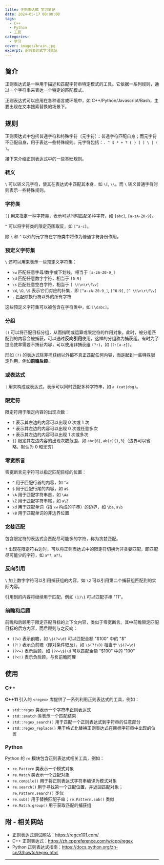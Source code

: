 ```yaml
---
title: 正则表达式 学习笔记
date: 2024-05-17 00:00:00
tags:
  - C++
  - Python
  - 工具
categories:
  - 学习
cover: images/brain.jpg
excerpt: 正则表达式学习笔记
---
```


## 简介
正则表达式是一种用于描述和匹配字符串特定模式的工具。它依据一系列规则，通过一个字符串来表达一个特定的匹配模式。

正则表达式可以应用在各种语言或环境中，如 C++/Python/Javascript/Bash，主要出现在文本搜索替换的场景下。

## 规则
正则表达式中包括普通字符和特殊字符（元字符）：普通字符匹配自身；而元字符不匹配自身，用于表达一些特殊规则。元字符包括：`. ^ $ * + ? { } [ ] \ | ( )`。

接下来介绍正则表达式中的一些基础规则。

### 转义
`\` 可以转义元字符，使其在表达式中匹配其本身，如 `\[`, `\\`。而 `\` 转义普通字符时则表示一些特殊规则。

### 字符类
`[]` 用来指定一种字符类，表示可以同时匹配多种字符，如 `[abc]`, `[a-zA-Z0-9]`。

`^` 可以将字符类的限定范围取反，如 `[^a-c]`。

除 `\` 和 `^` 以外的元字符在字符类中将作为普通字符身份作用。

### 预定义字符集
`\` 还可以用来表示一些预定义字符集：
- `\w` 匹配任意字母/数字或下划线，相当于 `[a-zA-Z0-9_]`
- `\d` 匹配任意数字字符，相当于 `[0-9]`
- `\s` 匹配任意空白字符，相当于 `[ \t\n\r\f\v]`
- `\W`, `\D`, `\S` 表示它们对应的补集，即 `[^a-zA-Z0-9_]`, `[^0-9]`, `[^ \t\n\r\f\v]`
- `.` 匹配除换行符以外的所有字符

这些预定义字符集可以被包含在字符类中，如 `[\dabc]`。

### 分组
`()` 可以将匹配目标分组，从而指明或运算或限定符的作用对象。此时，被分组匹配到的内容会被捕获，可以通过**反向引用**使用，这样的分组称为捕获组。有时为了提高效率需要不捕获内容，可以使用非捕获组 `(?:)`，如 `(?:[a-z])`。

形如 `(?)` 的表达式除非捕获组以外都不真正匹配任何内容，而是起到一些特殊限定作用，例如**前瞻后顾**。

### 或表达式
`|` 用来构成或表达式，表示可以同时匹配多种字符串，如 `a (cat|dog)`。

### 限定符
限定符用于限定内容的出现次数：
- `?` 表示其左边的内容可以出现 0 次或 1 次
- `*` 表示其左边的内容可以出现 0 次或任意多次
- `+` 表示其左边的内容可以出现 1 次或多次
- `{}` 限定其左边内容的出现次数范围，如 `abc{6}`, `ab(c){1,3}`（边界可以省略，默认为 0 和无穷）

### 零宽断言
零宽断言元字符可以指定匹配目标的位置：
- `^` 用于匹配行首的内容，如 `^a`
- `$` 用于匹配行尾的内容，如 `a$`
- `\A` 用于匹配字符串首，如 `\Aa`
- `\Z` 用于匹配字符串尾，如 `a\Z`
- `\d` 用于匹配单词（指 `\w` 构成的子串）的边界，如 `\ba`, `a\b`
- `\B` 用于匹配单词的非边界位置

### 贪婪匹配
包含限定符的表达式会匹配尽可能多的字符，称为贪婪匹配。

`?` 出现在限定符右边时，可以将正则表达式中的限定符切换为非贪婪匹配，即匹配尽可能少的字符，如 `a*?`, `a??`。

### 反向引用
`\` 加上数字字符可以引用捕获组的内容，如 `\2` 可以引用第二个捕获组匹配到的实际内容。

引用到的内容将继续用于匹配，例如 `(1)\1` 可以匹配子串 "11"。

### 前瞻和后顾
前瞻和后顾用于限定匹配目标的上下文内容，类似于零宽断言。其中前瞻限定匹配目标的后方内容，而后顾则与之反向：
- `(?=)` 表示前瞻，如 `\$(?=\d)` 可以匹配金额 "\$100" 中的 "\$"
- `(?!)` 表示负前瞻（即对条件取反），如 `\$(?!\D)` 相当于 `\$(?=\d)`
- `(?<=)` 表示后顾，如 `(?<=\$)\d` 可以匹配金额 "\$100" 中的 "100"
- `(?<!)` 表示负后顾，与负前瞻同理

## 使用
### C++
**C++11** 引入的 `<regex>` 库提供了一系列利用正则表达式的工具，例如：
- `std::regex` 类表示一个字符串正则表达式
- `std::smatch` 类表示一个匹配结果
- `std::regex_search()` 用于匹配一个正则表达式到字符串的任意部分
- `std::regex_replace()` 用于格式化替换正则表达式在目标字符串中出现的位置

### Python
Python 的 `re` 模块包含正则表达式相关工具，例如：
- `re.Pattern` 类表示一个模式对象
- `re.Match` 类表示一个匹配对象
- `re.compile()` 用于将正则表达式字符串编译为模式对象
- `re.search()` 用于寻找第一个匹配位置，并返回匹配对象；`re.Pattern.search()` 类似
- `re.sub()` 用于替换匹配子串；`re.Pattern.sub()` 类似
- `re.Match.group()` 用于获取匹配的捕获组

## 附 - 相关网站
- 正则表达式测试网站：https://regex101.com/
- C++ 正则表达式：https://zh.cppreference.com/w/cpp/regex
- Python 正则表达式指南：https://docs.python.org/zh-cn/3/howto/regex.html

---